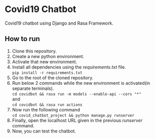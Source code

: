 # Covid19 Chatbot
Covid19 chatbot using Django and Rasa Framework.

## How to run
1. Clone this repository.
2. Create a new python environment.
3. Activate that new environment.
4. Install all dependencies using the *requirements.txt* file.<br>
        `pip install -r requirements.txt`
5. Go to the root of the cloned repository.
6. Run below 2 commands while the new environment is activated(in separate terminals).<br>
        `cd covidbot && rasa run -m models --enable-api --cors "*"`
        <br>and<br>
        `cd covidbot && rasa run actions`
7. Now run the following command<br>
        `cd covid_chatbot_project && python manage.py runserver`
8. Finally, open the localhost URL given in the previous *runserver* command.
9. Now, you can test the chatbot.